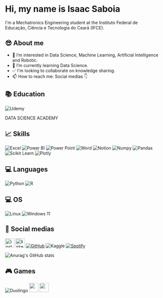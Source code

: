 # Hi, my name is Isaac Saboia

I'm a Mechatronics Engineering student at the Instituto Federal de Educação, Ciência e Tecnologia do Ceará (IFCE).

## 😎 About me
- 👀 I’m interested in Data Science, Machine Learning, Artificial Intelligence and Robotic.
- 🌱 I’m currently learning Data Science.
- ✅ I'm looking to collaborate on knowledge sharing.
- 📫 How to reach me: Social medias 👇

## 📚 Education
![Udemy](https://img.shields.io/badge/Udemy-EC5252?style=for-the-badge&logo=Udemy&logoColor=white)

DATA SCIENCE ACADEMY

## 📈 Skills
![Excel](https://img.shields.io/badge/Microsoft_Excel-217346?style=for-the-badge&logo=microsoft-excel&logoColor=white)
![Power BI](https://img.shields.io/badge/PowerBI-F2C811?style=for-the-badge&logo=Power%20BI&logoColor=white)
![Power Point](https://img.shields.io/badge/Microsoft_PowerPoint-B7472A?style=for-the-badge&logo=microsoft-powerpoint&logoColor=white)
![Word](https://img.shields.io/badge/Microsoft_Word-2B579A?style=for-the-badge&logo=microsoft-word&logoColor=white)
![Notion](https://img.shields.io/badge/Notion-000000?style=for-the-badge&logo=notion&logoColor=white)
![Numpy](https://img.shields.io/badge/Numpy-777BB4?style=for-the-badge&logo=numpy&logoColor=white)
![Pandas](https://img.shields.io/badge/Pandas-2C2D72?style=for-the-badge&logo=pandas&logoColor=white)
![Scikit Learn](https://img.shields.io/badge/scikit_learn-F7931E?style=for-the-badge&logo=scikit-learn&logoColor=white)
![Plotly](https://img.shields.io/badge/Plotly-239120?style=for-the-badge&logo=plotly&logoColor=white)

## 💻 Languages
![Python](https://img.shields.io/badge/Python-FFD43B?style=for-the-badge&logo=python&logoColor=blue)
![R](https://img.shields.io/badge/R-276DC3?style=for-the-badge&logo=r&logoColor=white)

## 💻 OS
![Linux](https://img.shields.io/badge/Ubuntu-E95420?style=for-the-badge&logo=ubuntu&logoColor=white)
![Windows 11](https://img.shields.io/badge/Windows_11-0078d4?style=for-the-badge&logo=windows-11&logoColor=white)

## 📲 Social medias
[<img src='https://img.shields.io/badge/Instagram-E4405F?style=for-the-badge&logo=instagram&logoColor=white' alt='instagram' height='30'>](https://www.instagram.com/isaac.jefferson.s/)
[<img src='https://img.shields.io/badge/LinkedIn-0077B5?style=for-the-badge&logo=linkedin&logoColor=white' alt='linkedin' height='30'>](https://www.linkedin.com/in/isaac-jefferson-s/)
[![GitHub](https://img.shields.io/github/followers/iuricode?label=follow&style=social)](https://github.com/IsaacJefferson7)
![Kaggle](https://img.shields.io/badge/Kaggle-20BEFF?style=for-the-badge&logo=Kaggle&logoColor=white)
[![Spotify](https://img.shields.io/badge/Spotify-1ED760?&style=for-the-badge&logo=spotify&logoColor=white)](https://open.spotify.com/user/jyuzfb5w7lb4sxemf6w8osi1c?si=f653910d6fff42a1)

![Anurag's GitHub stats](https://github-readme-stats.vercel.app/api?username=IsaacJefferson7&show_icons=true&theme=dracula)

## 🎮 Games
![Duolingo](https://img.shields.io/badge/Duolingo-58CC02?style=for-the-badge&logo=Duolingo&logoColor=white)
[<img src='https://img.shields.io/badge/Steam-000000?style=for-the-badge&logo=steam&logoColor=white' height='30'>](https://steamcommunity.com/profiles/76561198145813118/)
<img src='https://img.shields.io/badge/Counter_Strike-000000?style=for-the-badge&logo=counter-strike&logoColor=white' height='30'>
